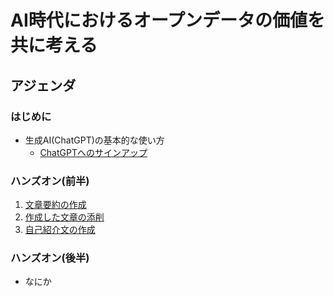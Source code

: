# AI時代におけるオープンデータの価値を共に考える

## アジェンダ

### はじめに

* 生成AI(ChatGPT)の基本的な使い方
  * [ChatGPTへのサインアップ](../preparation/ChatGPT.md)

### ハンズオン(前半)

1. [文章要約の作成](./summary.md)
2. [作成した文章の添削]()
3. [自己紹介文の作成]()

### ハンズオン(後半)

* なにか
